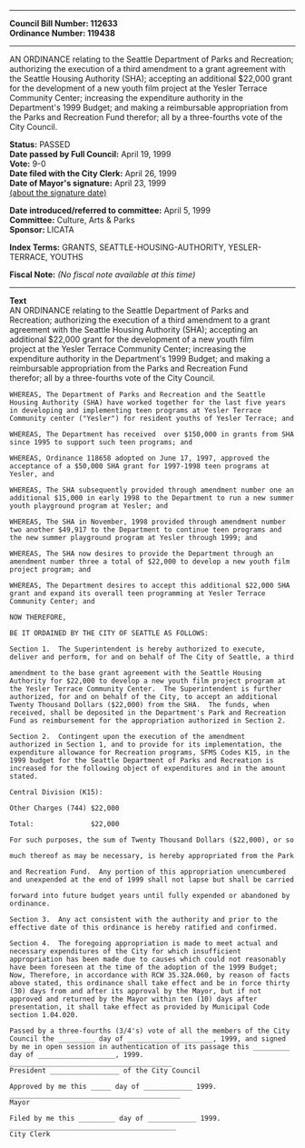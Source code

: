 * * * * *  
  
**Council Bill Number: [](#h0)[](#h2)112633**   
**Ordinance Number: 119438**  
  
* * * * *  
  
AN ORDINANCE relating to the Seattle Department of Parks and Recreation; authorizing the execution of a third amendment to a grant agreement with the Seattle Housing Authority (SHA); accepting an additional $22,000 grant for the development of a new youth film project at the Yesler Terrace Community Center; increasing the expenditure authority in the Department's 1999 Budget; and making a reimbursable appropriation from the Parks and Recreation Fund therefor; all by a three-fourths vote of the City Council.  
  
**Status:** PASSED   
**Date passed by Full Council:** April 19, 1999   
**Vote:** 9-0   
**Date filed with the City Clerk:** April 26, 1999   
**Date of Mayor's signature:** April 23, 1999   
[(about the signature date)](/~public/approvaldate.htm)   
  
  
**Date introduced/referred to committee:** April 5, 1999   
**Committee:** Culture, Arts & Parks   
**Sponsor:** LICATA   
  
**Index Terms:** GRANTS, SEATTLE-HOUSING-AUTHORITY, YESLER-TERRACE, YOUTHS  
  
**Fiscal Note:** *(No fiscal note available at this time)*  
  
* * * * *  
  
**Text**  
    AN ORDINANCE relating to the Seattle Department of Parks and  
    Recreation; authorizing the execution of a third amendment to a grant  
    agreement with the Seattle Housing Authority (SHA); accepting an  
    additional $22,000 grant for the development of a new youth film  
    project at the Yesler Terrace Community Center; increasing the  
    expenditure authority in the Department's 1999 Budget; and making a  
    reimbursable appropriation from the Parks and Recreation Fund  
    therefor; all by a three-fourths vote of the City Council.  
  
    WHEREAS, The Department of Parks and Recreation and the Seattle  
    Housing Authority (SHA) have worked together for the last five years  
    in developing and implementing teen programs at Yesler Terrace  
    Community center ("Yesler") for resident youths of Yesler Terrace; and  
  
    WHEREAS, The Department has received  over $150,000 in grants from SHA  
    since 1995 to support such teen programs; and  
  
    WHEREAS, Ordinance 118658 adopted on June 17, 1997, approved the  
    acceptance of a $50,000 SHA grant for 1997-1998 teen programs at  
    Yesler, and  
  
    WHEREAS, The SHA subsequently provided through amendment number one an  
    additional $15,000 in early 1998 to the Department to run a new summer  
    youth playground program at Yesler; and  
  
    WHEREAS, The SHA in November, 1998 provided through amendment number  
    two another $49,917 to the Department to continue teen programs and  
    the new summer playground program at Yesler through 1999; and  
  
    WHEREAS, The SHA now desires to provide the Department through an  
    amendment number three a total of $22,000 to develop a new youth film  
    project program; and  
  
    WHEREAS, The Department desires to accept this additional $22,000 SHA  
    grant and expand its overall teen programming at Yesler Terrace  
    Community Center; and  
  
    NOW THEREFORE,  
  
    BE IT ORDAINED BY THE CITY OF SEATTLE AS FOLLOWS:  
  
    Section 1.  The Superintendent is hereby authorized to execute,  
    deliver and perform, for and on behalf of The City of Seattle, a third  
  
    amendment to the base grant agreement with the Seattle Housing  
    Authority for $22,000 to develop a new youth film project program at  
    the Yesler Terrace Community Center.  The Superintendent is further  
    authorized, for and on behalf of the City, to accept an additional  
    Twenty Thousand Dollars ($22,000) from the SHA.  The funds, when  
    received, shall be deposited in the Department's Park and Recreation  
    Fund as reimbursement for the appropriation authorized in Section 2.  
  
    Section 2.  Contingent upon the execution of the amendment  
    authorized in Section 1, and to provide for its implementation, the  
    expenditure allowance for Recreation programs, SFMS Codes K15, in the  
    1999 budget for the Seattle Department of Parks and Recreation is  
    increased for the following object of expenditures and in the amount  
    stated.  
  
    Central Division (K15):  
  
    Other Charges (744) $22,000  
  
    Total:              $22,000  
  
    For such purposes, the sum of Twenty Thousand Dollars ($22,000), or so  
  
    much thereof as may be necessary, is hereby appropriated from the Park  
  
    and Recreation Fund.  Any portion of this appropriation unencumbered  
    and unexpended at the end of 1999 shall not lapse but shall be carried  
  
    forward into future budget years until fully expended or abandoned by  
    ordinance.  
  
    Section 3.  Any act consistent with the authority and prior to the  
    effective date of this ordinance is hereby ratified and confirmed.  
  
    Section 4.  The foregoing appropriation is made to meet actual and  
    necessary expenditures of the City for which insufficient  
    appropriation has been made due to causes which could not reasonably  
    have been foreseen at the time of the adoption of the 1999 Budget;  
    Now, Therefore, in accordance with RCW 35.32A.060, by reason of facts  
    above stated, this ordinance shall take effect and be in force thirty  
    (30) days from and after its approval by the Mayor, but if not  
    approved and returned by the Mayor within ten (10) days after  
    presentation, it shall take effect as provided by Municipal Code  
    section 1.04.020.  
  
    Passed by a three-fourths (3/4's) vote of all the members of the City  
    Council the _________ day of _____________________, 1999, and signed  
    by me in open session in authentication of its passage this _________  
    day of ___________________, 1999.  
    ________________________________________  
    President _________________ of the City Council  
  
    Approved by me this _____ day of ____________ 1999.  
    __________________________________________  
    Mayor  
  
    Filed by me this _________ day of ____________ 1999.  
    _________________________________________  
    City Clerk  
